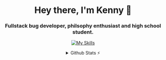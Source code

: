 <div align="center"> 

<h1>Hey there, I'm Kenny 👋 </h1>
<h3>Fullstack bug developer, philsophy enthusiast and high school student.</h3>
 
[![My Skills](https://skillicons.dev/icons?i=js,ts,html,css,git)](https://skillicons.dev)
 
<details>
  <summary>Github Stats ⚡</summary>
  
![](https://komarev.com/ghpvc/?username=devkennyy&style=for-the-badge&label=TOTAL+VISITORS&color=d47404)
  
[![GitHub Streak](https://github-readme-streak-stats.herokuapp.com?user=devkennyy&theme=dark&hide_border=true&date_format=M%20j%5B%2C%20Y%5D)](https://git.io/streak-stats)

![My GitHub stats](https://github-readme-stats.vercel.app/api?username=devkennyy&theme=slateorange&show_icons=true&title_color=fb8a00&hide_border=true&bg_color=101414&hide_title=true&count_private=true)
</details>
</div>


